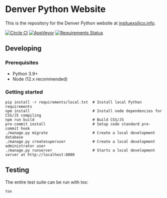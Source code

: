 # Denver Python Website

This is the repository for the Denver Python website at [insituexsilico.info](https://insituexsilico.info).

[![Circle CI](https://circleci.com/gh/In-Situ-ex-Silico/groupsite-django/tree/main.svg?style=shield)](https://circleci.com/gh/In-Situ-ex-Silico/groupsite-django/tree/main)
[![AppVeyor](https://ci.appveyor.com/api/projects/status/184l9lc8y7av2fah?svg=true)](https://ci.appveyor.com/project/davidfischer/groupsite-django)
[![Requirements Status](https://requires.io/github/In-Situ-ex-Silico/groupsite-django/requirements.svg?branch=main)](https://requires.io/github/In-Situ-ex-Silico/groupsite-django/requirements/?branch=main)


## Developing

### Prerequisites

* Python 3.9+
* Node (12.x recommended)

### Getting started

```shell
pip install -r requirements/local.txt  # Install local Python requirements
npm install                            # Install node dependencies for CSS/JS compiling
npm run build                          # Build CSS/JS
pre-commit install                     # Setup code standard pre-commit hook
./manage.py migrate                    # Create a local development database
./manage.py createsuperuser            # Create a local development administrator user
./manage.py runserver                  # Starts a local development server at http://localhost:8000
```

## Testing

The entire test suite can be run with tox:

```shell
tox
```
